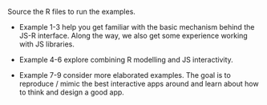 Source the R files to run the examples.

- Example 1-3 help you get familiar with the basic mechanism behind the JS-R interface. Along the way, we also get some experience working with JS libraries.

- Example 4-6 explore combining R modelling and JS interactivity.

- Example 7-9 consider more elaborated examples. The goal is to reproduce / mimic the best interactive apps around and learn about how to think and design a good app. 

